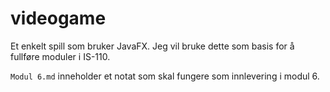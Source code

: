 # videogame

Et enkelt spill som bruker JavaFX.
Jeg vil bruke dette som basis for å fullføre moduler i IS-110.

`Modul 6.md` inneholder et notat som skal fungere som innlevering i modul 6.
